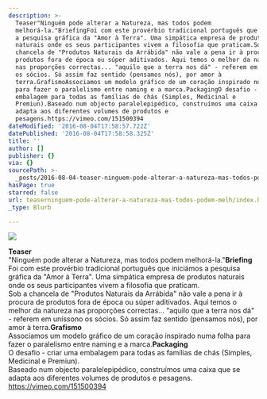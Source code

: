 ```yaml
---
description: >-
  Teaser"Ninguém pode alterar a Natureza, mas todos podem
  melhorá-la."BriefingFoi com este provérbio tradicional português que iniciámos
  a pesquisa gráfica da "Amor à Terra". Uma simpática empresa de produtos
  naturais onde os seus participantes vivem a filosofia que praticam.Sob a
  chancela de "Produtos Naturais da Arrábida" não vale a pena ir à procura de
  produtos fora de época ou súper aditivados. Aqui temos o melhor da natureza
  nas proporções correctas... "aquilo que a terra nos dá" - referem em uníssono
  os sócios. Só assim faz sentido (pensamos nós), por amor à
  terra.GrafismoAssociamos um modelo gráfico de um coração inspirado numa folha
  para fazer o paralelismo entre naming e a marca.PackagingO desafio - criar uma
  embalagem para todas as famílias de chás (Simples, Medicinal e
  Premiun).Baseado num objecto paralelepipédico, construímos uma caixa que se
  adapta aos diferentes volumes de produtos e
  pesagens.https://vimeo.com/151500394
dateModified: '2016-08-04T17:58:57.722Z'
datePublished: '2016-08-04T17:58:58.325Z'
title: ''
author: []
publisher: {}
via: {}
sourcePath: >-
  _posts/2016-08-04-teaser-ninguem-pode-alterar-a-natureza-mas-todos-podem-mel.md
hasPage: true
starred: false
url: teaserninguem-pode-alterar-a-natureza-mas-todos-podem-melh/index.html
_type: Blurb

---
```

![](https://the-grid-user-content.s3-us-west-2.amazonaws.com/70a40241-bc25-4ba6-81ee-6b34311f7187.jpg)

**Teaser**  
"Ninguém pode alterar a Natureza, mas todos podem melhorá-la."**Briefing**  
Foi com este provérbio tradicional português que iniciámos a pesquisa gráfica da "Amor à Terra". Uma simpática empresa de produtos naturais onde os seus participantes vivem a filosofia que praticam.  
Sob a chancela de "Produtos Naturais da Arrábida" não vale a pena ir à procura de produtos fora de época ou súper aditivados. Aqui temos o melhor da natureza nas proporções correctas... "aquilo que a terra nos dá" - referem em uníssono os sócios. Só assim faz sentido (pensamos nós), por amor à terra.**Grafismo**  
Associamos um modelo gráfico de um coração inspirado numa folha para fazer o paralelismo entre naming e a marca.**Packaging**  
O desafio - criar uma embalagem para todas as famílias de chás (Simples, Medicinal e Premiun).  
Baseado num objecto paralelepipédico, construímos uma caixa que se adapta aos diferentes volumes de produtos e pesagens.  
https://vimeo.com/151500394